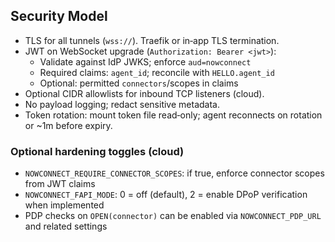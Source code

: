 ## Security Model

- TLS for all tunnels (`wss://`). Traefik or in‑app TLS termination.
- JWT on WebSocket upgrade (`Authorization: Bearer <jwt>`):
  - Validate against IdP JWKS; enforce `aud=nowconnect`
  - Required claims: `agent_id`; reconcile with `HELLO.agent_id`
  - Optional: permitted `connectors`/scopes in claims
- Optional CIDR allowlists for inbound TCP listeners (cloud).
- No payload logging; redact sensitive metadata.
- Token rotation: mount token file read‑only; agent reconnects on rotation or ~1m before expiry.

### Optional hardening toggles (cloud)
- `NOWCONNECT_REQUIRE_CONNECTOR_SCOPES`: if true, enforce connector scopes from JWT claims
- `NOWCONNECT_FAPI_MODE`: 0 = off (default), 2 = enable DPoP verification when implemented
- PDP checks on `OPEN(connector)` can be enabled via `NOWCONNECT_PDP_URL` and related settings

